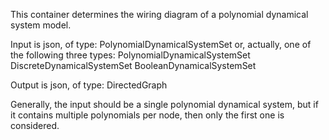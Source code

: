 This container determines the wiring diagram of a polynomial dynamical
system model.

Input is json, of type: PolynomialDynamicalSystemSet
  or, actually, one of the following three types:
    PolynomialDynamicalSystemSet
    DiscreteDynamicalSystemSet
    BooleanDynamicalSystemSet

Output is json, of type: DirectedGraph

Generally, the input should be a single polynomial dynamical system,
but if it contains multiple polynomials per node, then only the first
one is considered.
